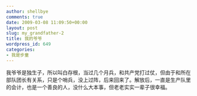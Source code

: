 ```yaml
---
author: shellbye
comments: true
date: 2009-03-08 11:09:50+00:00
layout: post
slug: my_grandfather-2
title: 我的爷爷
wordpress_id: 649
categories:
- 我是步童
---
```


我爷爷是独生子，所以叫白存根，当过几个月兵，和共产党打过仗，但由于和所在部队团长有关系，只是个哨兵，没上过阵，后来回来了。解放后，一直是生产队里的会计，也是一个善良的人，没什么大本事，但老老实实一辈子很幸福。
